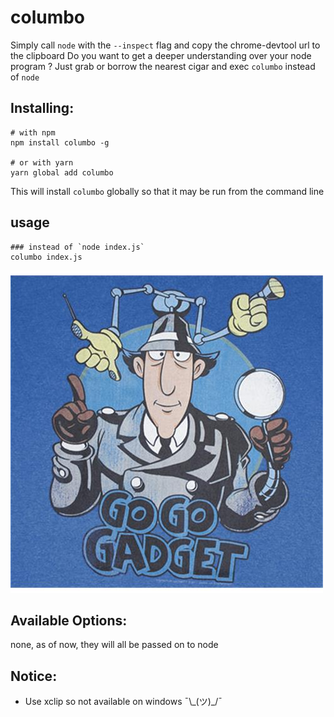 # columbo
Simply call `node` with the `--inspect` flag and copy the chrome-devtool url
to the clipboard
Do you want to get a deeper understanding over your node program ?
Just grab or borrow the nearest cigar and exec `columbo` instead of `node`

## Installing:
```shell
# with npm
npm install columbo -g

# or with yarn
yarn global add columbo
```
This will install `columbo` globally so that it may be run from the command line

## usage
```shell
### instead of `node index.js`
columbo index.js
```

![](https://github.com/kigiri/columbo/raw/master/the-man-himself.jpg)


## Available Options:
none, as of now, they will all be passed on to node

## Notice:
  - Use xclip so not available on windows ¯\\\_(ツ)\_/¯

